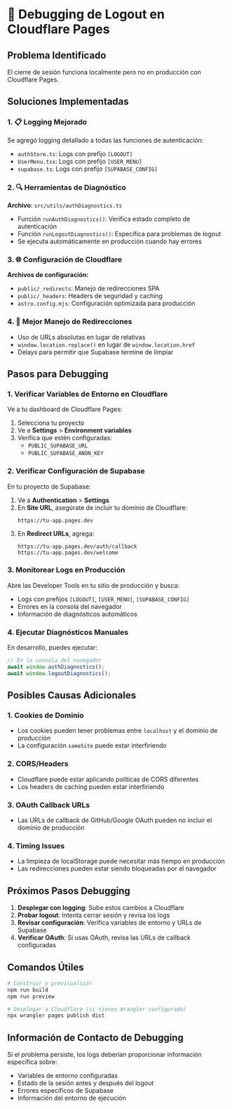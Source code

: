 # 🔧 Debugging de Logout en Cloudflare Pages

## Problema Identificado

El cierre de sesión funciona localmente pero no en producción con Cloudflare Pages.

## Soluciones Implementadas

### 1. 📋 Logging Mejorado

Se agregó logging detallado a todas las funciones de autenticación:

- `authStore.ts`: Logs con prefijo `[LOGOUT]`
- `UserMenu.tsx`: Logs con prefijo `[USER_MENU]`
- `supabase.ts`: Logs con prefijo `[SUPABASE_CONFIG]`

### 2. 🔍 Herramientas de Diagnóstico

**Archivo**: `src/utils/authDiagnostics.ts`

- Función `runAuthDiagnostics()`: Verifica estado completo de autenticación
- Función `runLogoutDiagnostics()`: Específica para problemas de logout
- Se ejecuta automáticamente en producción cuando hay errores

### 3. 🌐 Configuración de Cloudflare

**Archivos de configuración:**

- `public/_redirects`: Manejo de redirecciones SPA
- `public/_headers`: Headers de seguridad y caching
- `astro.config.mjs`: Configuración optimizada para producción

### 4. 🔄 Mejor Manejo de Redirecciones

- Uso de URLs absolutas en lugar de relativas
- `window.location.replace()` en lugar de `window.location.href`
- Delays para permitir que Supabase termine de limpiar

## Pasos para Debugging

### 1. Verificar Variables de Entorno en Cloudflare

Ve a tu dashboard de Cloudflare Pages:

1. Selecciona tu proyecto
2. Ve a **Settings** > **Environment variables**
3. Verifica que estén configuradas:
   - `PUBLIC_SUPABASE_URL`
   - `PUBLIC_SUPABASE_ANON_KEY`

### 2. Verificar Configuración de Supabase

En tu proyecto de Supabase:

1. Ve a **Authentication** > **Settings**
2. En **Site URL**, asegúrate de incluir tu dominio de Cloudflare:
   ```
   https://tu-app.pages.dev
   ```
3. En **Redirect URLs**, agrega:
   ```
   https://tu-app.pages.dev/auth/callback
   https://tu-app.pages.dev/welcome
   ```

### 3. Monitorear Logs en Producción

Abre las Developer Tools en tu sitio de producción y busca:

- Logs con prefijos `[LOGOUT]`, `[USER_MENU]`, `[SUPABASE_CONFIG]`
- Errores en la consola del navegador
- Información de diagnósticos automáticos

### 4. Ejecutar Diagnósticos Manuales

En desarrollo, puedes ejecutar:

```javascript
// En la consola del navegador
await window.authDiagnostics();
await window.logoutDiagnostics();
```

## Posibles Causas Adicionales

### 1. **Cookies de Dominio**

- Los cookies pueden tener problemas entre `localhost` y el dominio de producción
- La configuración `sameSite` puede estar interfiriendo

### 2. **CORS/Headers**

- Cloudflare puede estar aplicando políticas de CORS diferentes
- Los headers de caching pueden estar interfiriendo

### 3. **OAuth Callback URLs**

- Las URLs de callback de GitHub/Google OAuth pueden no incluir el dominio de producción

### 4. **Timing Issues**

- La limpieza de localStorage puede necesitar más tiempo en producción
- Las redirecciones pueden estar siendo bloqueadas por el navegador

## Próximos Pasos Debugging

1. **Desplegar con logging**: Sube estos cambios a Cloudflare
2. **Probar logout**: Intenta cerrar sesión y revisa los logs
3. **Revisar configuración**: Verifica variables de entorno y URLs de Supabase
4. **Verificar OAuth**: Si usas OAuth, revisa las URLs de callback configuradas

## Comandos Útiles

```bash
# Construir y previsualizar
npm run build
npm run preview

# Desplegar a Cloudflare (si tienes Wrangler configurado)
npx wrangler pages publish dist
```

## Información de Contacto de Debugging

Si el problema persiste, los logs deberían proporcionar información específica sobre:

- Variables de entorno configuradas
- Estado de la sesión antes y después del logout
- Errores específicos de Supabase
- Información del entorno de ejecución

